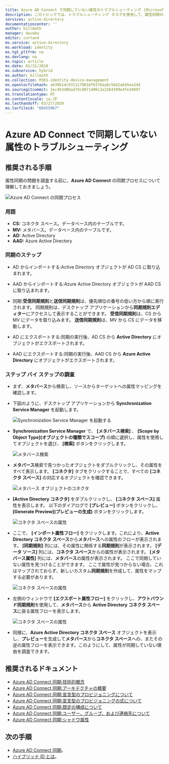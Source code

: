 ```yaml
---
title: Azure AD Connect で同期していない属性のトラブルシューティング |Microsoft Docs
description: このトピックでは、トラブルシューティング タスクを使用して、属性同期の問題のトラブルシューティングを行う方法の手順を示します。
services: active-directory
documentationcenter: ''
author: billmath
manager: daveba
editor: curtand
ms.service: active-directory
ms.workload: identity
ms.tgt_pltfrm: na
ms.devlang: na
ms.topic: article
ms.date: 01/31/2019
ms.subservice: hybrid
ms.author: billmath
ms.collection: M365-identity-device-management
ms.openlocfilehash: a639b14c9313179816f6376aa0c5642a645ea344
ms.sourcegitcommit: 2ec4b3d0bad7dc0071400c2a2264399e4fe34897
ms.translationtype: HT
ms.contentlocale: ja-JP
ms.lasthandoff: 03/27/2020
ms.locfileid: "60455967"
---
```

# <a name="troubleshoot-an-attribute-not-synchronizing-in-azure-ad-connect"></a>Azure AD Connect で同期していない属性のトラブルシューティング

## <a name="recommended-steps"></a>**推奨される手順**

属性同期の問題を調査する前に、**Azure AD Connect** の同期プロセスについて理解しておきましょう。

  ![Azure AD Connect の同期プロセス](media/tshoot-connect-attribute-not-syncing/tshoot-connect-attribute-not-syncing/syncingprocess.png)

### <a name="terminology"></a>**用語**

* **CS:** コネクタ スペース。データベース内のテーブルです。
* **MV:** メタバース。データベース内のテーブルです。
* **AD:** Active Directory
* **AAD:** Azure Active Directory

### <a name="synchronization-steps"></a>**同期のステップ**

* AD からインポートする:Active Directory オブジェクトが AD CS に取り込まれます。

* AAD からインポートする:Azure Active Directory オブジェクトが AAD CS に取り込まれます。

* 同期:**受信同期規則**と**送信同期規則**は、優先順位の番号の低い方から順に実行されます。 同期規則は、デスクトップ アプリケーションから**同期規則エディター**にアクセスして表示することができます。 **受信同期規則**は、CS から MV にデータを取り込みます。 **送信同期規則**は、MV から CS にデータを移動します。

* AD にエクスポートする:同期の実行後、AD CS から **Active Directory** にオブジェクトがエクスポートされます。

* AAD にエクスポートする:同期の実行後、AAD CS から **Azure Active Directory** にオブジェクトがエクスポートされます。

### <a name="step-by-step-investigation"></a>**ステップ バイ ステップの調査**

* まず、**メタバース**から検索し、ソースからターゲットへの属性マッピングを確認します。

* 下図のように、デスクトップ アプリケーションから **Synchronization Service Manager** を起動します。

  ![Synchronization Service Manager を起動する](media/tshoot-connect-attribute-not-syncing/tshoot-connect-attribute-not-syncing/startmenu.png)

* **Synchronization Service Manager** で、 **[メタバース検索]** 、 **[Scope by Object Type]\(オブジェクトの種類でスコープ\)** の順に選択し、属性を使用してオブジェクトを選び、 **[検索]** ボタンをクリックします。

  ![メタバース検索](media/tshoot-connect-attribute-not-syncing/tshoot-connect-attribute-not-syncing/mvsearch.png)

* **メタバース**検索で見つかったオブジェクトをダブルクリックし、その属性をすべて表示します。 **[コネクタ]** タブをクリックすることで、すべての **[コネクタ スペース]** の対応するオブジェクトを確認できます。

  ![メタバース オブジェクトのコネクタ](media/tshoot-connect-attribute-not-syncing/tshoot-connect-attribute-not-syncing/mvattributes.png)

* **[Active Directory コネクタ]** をダブルクリックし、 **[コネクタ スペース]** 属性を表示します。 以下のダイアログで **[プレビュー]** ボタンをクリックし、 **[Generate Preview]\(プレビューの生成\)** ボタンをクリックします。

  ![コネクタ スペースの属性](media/tshoot-connect-attribute-not-syncing/tshoot-connect-attribute-not-syncing/csattributes.png)

* ここで、 **[インポート属性フロー]** をクリックします。これにより、**Active Directory コネクタ スペース**から**メタバース**への属性のフローが表示されます。 **[同期規則]** 列には、その属性に関係する**同期規則**が表示されます。 **[データ ソース]** 列には、**コネクタ スペース**からの属性が表示されます。 **[メタバース属性]** 列には、**メタバース**の属性が表示されます。 ここで同期していない属性を見つけることができます。 ここで属性が見つからない場合、これはマップされておらず、新しいカスタム**同期規則**を作成して、属性をマップする必要があります。

  ![コネクタ スペースの属性](media/tshoot-connect-attribute-not-syncing/tshoot-connect-attribute-not-syncing/cstomvattributeflow.png)

* 左側のウィンドウで **[エクスポート属性フロー]** をクリックし、**アウトバウンド同期規則**を使用して、**メタバース**から **Active Directory コネクタ スペース**に戻る属性フローを表示します。

  ![コネクタ スペースの属性](media/tshoot-connect-attribute-not-syncing/tshoot-connect-attribute-not-syncing/mvtocsattributeflow.png)

* 同様に、**Azure Active Directory コネクタ スペース** オブジェクトを表示し、**プレビュー**を生成して**メタバース**から**コネクタ スペース**への、またその逆の属性フローを表示できます。このようにして、属性が同期していない理由を調査できます。

## <a name="recommended-documents"></a>**推奨されるドキュメント**
* [Azure AD Connect 同期:技術的概念](https://docs.microsoft.com/azure/active-directory/hybrid/how-to-connect-sync-technical-concepts)
* [Azure AD Connect 同期:アーキテクチャの概要](https://docs.microsoft.com/azure/active-directory/hybrid/concept-azure-ad-connect-sync-architecture)
* [Azure AD Connect 同期:宣言型のプロビジョニングについて](https://docs.microsoft.com/azure/active-directory/hybrid/concept-azure-ad-connect-sync-declarative-provisioning)
* [Azure AD Connect 同期:宣言型のプロビジョニングの式について](https://docs.microsoft.com/azure/active-directory/hybrid/concept-azure-ad-connect-sync-declarative-provisioning-expressions)
* [Azure AD Connect 同期:既定の構成について](https://docs.microsoft.com/azure/active-directory/hybrid/concept-azure-ad-connect-sync-default-configuration)
* [Azure AD Connect 同期:ユーザー、グループ、および連絡先について](https://docs.microsoft.com/azure/active-directory/hybrid/concept-azure-ad-connect-sync-user-and-contacts)
* [Azure AD Connect 同期:シャドウ属性](https://docs.microsoft.com/azure/active-directory/hybrid/how-to-connect-syncservice-shadow-attributes)

## <a name="next-steps"></a>次の手順

- [Azure AD Connect 同期](how-to-connect-sync-whatis.md)。
- [ハイブリッド ID とは](whatis-hybrid-identity.md)。
